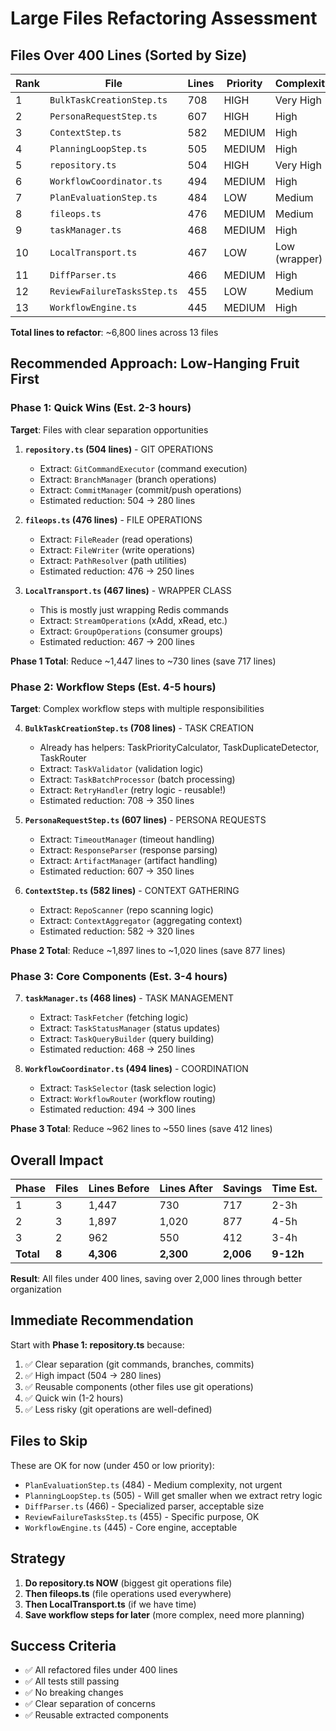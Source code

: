 # Large Files Refactoring Assessment

## Files Over 400 Lines (Sorted by Size)

| Rank | File | Lines | Priority | Complexity |
|------|------|-------|----------|------------|
| 1 | `BulkTaskCreationStep.ts` | 708 | HIGH | Very High |
| 2 | `PersonaRequestStep.ts` | 607 | HIGH | High |
| 3 | `ContextStep.ts` | 582 | MEDIUM | High |
| 4 | `PlanningLoopStep.ts` | 505 | MEDIUM | High |
| 5 | `repository.ts` | 504 | HIGH | Very High |
| 6 | `WorkflowCoordinator.ts` | 494 | MEDIUM | High |
| 7 | `PlanEvaluationStep.ts` | 484 | LOW | Medium |
| 8 | `fileops.ts` | 476 | MEDIUM | Medium |
| 9 | `taskManager.ts` | 468 | MEDIUM | High |
| 10 | `LocalTransport.ts` | 467 | LOW | Low (wrapper) |
| 11 | `DiffParser.ts` | 466 | MEDIUM | High |
| 12 | `ReviewFailureTasksStep.ts` | 455 | LOW | Medium |
| 13 | `WorkflowEngine.ts` | 445 | MEDIUM | High |

**Total lines to refactor**: ~6,800 lines across 13 files

## Recommended Approach: Low-Hanging Fruit First

### Phase 1: Quick Wins (Est. 2-3 hours)

**Target**: Files with clear separation opportunities

1. **`repository.ts` (504 lines)** - GIT OPERATIONS
   - Extract: `GitCommandExecutor` (command execution)
   - Extract: `BranchManager` (branch operations)
   - Extract: `CommitManager` (commit/push operations)
   - Estimated reduction: 504 → 280 lines

2. **`fileops.ts` (476 lines)** - FILE OPERATIONS
   - Extract: `FileReader` (read operations)
   - Extract: `FileWriter` (write operations)
   - Extract: `PathResolver` (path utilities)
   - Estimated reduction: 476 → 250 lines

3. **`LocalTransport.ts` (467 lines)** - WRAPPER CLASS
   - This is mostly just wrapping Redis commands
   - Extract: `StreamOperations` (xAdd, xRead, etc.)
   - Extract: `GroupOperations` (consumer groups)
   - Estimated reduction: 467 → 200 lines

**Phase 1 Total**: Reduce ~1,447 lines to ~730 lines (save 717 lines)

### Phase 2: Workflow Steps (Est. 4-5 hours)

**Target**: Complex workflow steps with multiple responsibilities

4. **`BulkTaskCreationStep.ts` (708 lines)** - TASK CREATION
   - Already has helpers: TaskPriorityCalculator, TaskDuplicateDetector, TaskRouter
   - Extract: `TaskValidator` (validation logic)
   - Extract: `TaskBatchProcessor` (batch processing)
   - Extract: `RetryHandler` (retry logic - reusable!)
   - Estimated reduction: 708 → 350 lines

5. **`PersonaRequestStep.ts` (607 lines)** - PERSONA REQUESTS
   - Extract: `TimeoutManager` (timeout handling)
   - Extract: `ResponseParser` (response parsing)
   - Extract: `ArtifactManager` (artifact handling)
   - Estimated reduction: 607 → 350 lines

6. **`ContextStep.ts` (582 lines)** - CONTEXT GATHERING
   - Extract: `RepoScanner` (repo scanning logic)
   - Extract: `ContextAggregator` (aggregating context)
   - Estimated reduction: 582 → 320 lines

**Phase 2 Total**: Reduce ~1,897 lines to ~1,020 lines (save 877 lines)

### Phase 3: Core Components (Est. 3-4 hours)

7. **`taskManager.ts` (468 lines)** - TASK MANAGEMENT
   - Extract: `TaskFetcher` (fetching logic)
   - Extract: `TaskStatusManager` (status updates)
   - Extract: `TaskQueryBuilder` (query building)
   - Estimated reduction: 468 → 250 lines

8. **`WorkflowCoordinator.ts` (494 lines)** - COORDINATION
   - Extract: `TaskSelector` (task selection logic)
   - Extract: `WorkflowRouter` (workflow routing)
   - Estimated reduction: 494 → 300 lines

**Phase 3 Total**: Reduce ~962 lines to ~550 lines (save 412 lines)

## Overall Impact

| Phase | Files | Lines Before | Lines After | Savings | Time Est. |
|-------|-------|--------------|-------------|---------|-----------|
| 1 | 3 | 1,447 | 730 | 717 | 2-3h |
| 2 | 3 | 1,897 | 1,020 | 877 | 4-5h |
| 3 | 2 | 962 | 550 | 412 | 3-4h |
| **Total** | **8** | **4,306** | **2,300** | **2,006** | **9-12h** |

**Result**: All files under 400 lines, saving over 2,000 lines through better organization

## Immediate Recommendation

Start with **Phase 1: repository.ts** because:

1. ✅ Clear separation (git commands, branches, commits)
2. ✅ High impact (504 → 280 lines)
3. ✅ Reusable components (other files use git operations)
4. ✅ Quick win (1-2 hours)
5. ✅ Less risky (git operations are well-defined)

## Files to Skip

These are OK for now (under 450 or low priority):

- `PlanEvaluationStep.ts` (484) - Medium complexity, not urgent
- `PlanningLoopStep.ts` (505) - Will get smaller when we extract retry logic
- `DiffParser.ts` (466) - Specialized parser, acceptable size
- `ReviewFailureTasksStep.ts` (455) - Specific purpose, OK
- `WorkflowEngine.ts` (445) - Core engine, acceptable

## Strategy

1. **Do repository.ts NOW** (biggest git operations file)
2. **Then fileops.ts** (file operations used everywhere)
3. **Then LocalTransport.ts** (if we have time)
4. **Save workflow steps for later** (more complex, need more planning)

## Success Criteria

- ✅ All refactored files under 400 lines
- ✅ All tests still passing
- ✅ No breaking changes
- ✅ Clear separation of concerns
- ✅ Reusable extracted components
